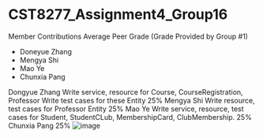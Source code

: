 # CST8277_Assignment4_Group16



Member	Contributions	Average Peer Grade
(Grade Provided by Group #1)

- Doneyue Zhang
- Mengya Shi
- Mao Ye
- Chunxia Pang

Dongyue Zhang	Write service, resource for Course, CourseRegistration, Professor
Write test cases for these Entity	25%
Mengya Shi	Write resource, test cases for Professor Entity	25%
Mao Ye	Write service, resource, test cases for Student, StudentCLub, MembershipCard, ClubMembership.	25%
Chunxia Pang		25%
![image](https://github.com/PangVicky/CST8277_Assignment4_Group16/assets/108708816/6200026f-fa35-48a7-9e92-5b912ed4d0ad)
